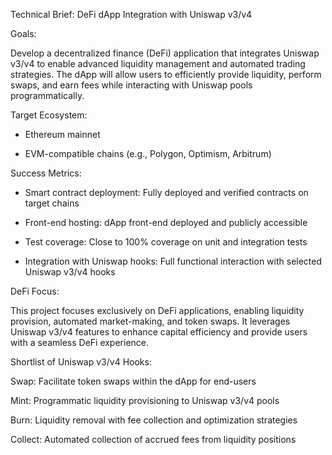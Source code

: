 Technical Brief: DeFi dApp Integration with Uniswap v3/v4

Goals:

Develop a decentralized finance (DeFi) application that integrates Uniswap v3/v4 to enable advanced liquidity management and automated trading strategies. The dApp will allow users to efficiently provide liquidity, perform swaps, and earn fees while interacting with Uniswap pools programmatically.

Target Ecosystem:

- Ethereum mainnet

- EVM-compatible chains (e.g., Polygon, Optimism, Arbitrum)

Success Metrics:

- Smart contract deployment: Fully deployed and verified contracts on target chains

- Front-end hosting: dApp front-end deployed and publicly accessible

- Test coverage: Close to 100% coverage on unit and integration tests

- Integration with Uniswap hooks: Full functional interaction with selected Uniswap v3/v4 hooks

DeFi Focus:

This project focuses exclusively on DeFi applications, enabling liquidity provision, automated market-making, and token swaps. It leverages Uniswap v3/v4 features to enhance capital efficiency and provide users with a seamless DeFi experience.

Shortlist of Uniswap v3/v4 Hooks:

Swap: Facilitate token swaps within the dApp for end-users

Mint: Programmatic liquidity provisioning to Uniswap v3/v4 pools

Burn: Liquidity removal with fee collection and optimization strategies

Collect: Automated collection of accrued fees from liquidity positions